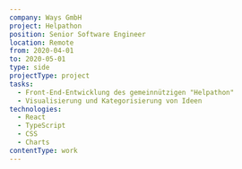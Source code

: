 ```yaml
---
company: Ways GmbH
project: Helpathon
position: Senior Software Engineer
location: Remote
from: 2020-04-01
to: 2020-05-01
type: side
projectType: project
tasks:
  - Front-End-Entwicklung des gemeinnützigen "Helpathon"
  - Visualisierung und Kategorisierung von Ideen
technologies:
  - React
  - TypeScript
  - CSS
  - Charts
contentType: work
---
```

